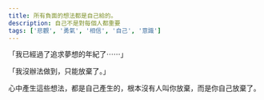 ```yaml
---
title: 所有負面的想法都是自己給的。
description: 自己不是對每個人都重要
tags: ['悲觀', '勇氣', '相信', '自己', '意識']
---
```

「我已經過了追求夢想的年紀了⋯⋯」

「我沒辦法做到，只能放棄了。」

心中產生這些想法，都是自己產生的，根本沒有人叫你放棄，而是你自己放棄了。

